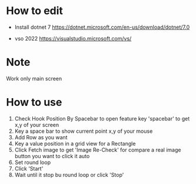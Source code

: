 # How to edit

 - Install
    dotnet 7
        https://dotnet.microsoft.com/en-us/download/dotnet/7.0

 - vso 2022
        https://visualstudio.microsoft.com/vs/

# Note

Work only main screen

# How to use

1. Check Hook Position By Spacebar to open feature key 'spacebar' to get x,y of your screen
2. Key a space bar to show current point x,y of your mouse
3. Add Row as you want
4. Key a value position in a grid view for a Rectangle
5. Click Fetch image to get 'Image Re-Check' for compare a real image button you want to click it auto
6. Set round loop
7. Click 'Start'
8. Wait until it stop bu round loop or click 'Stop'
